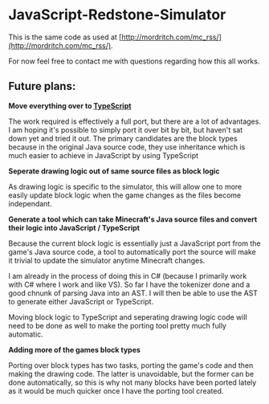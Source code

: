 JavaScript-Redstone-Simulator
=============================

This is the same code as used at [http://mordritch.com/mc_rss/](http://mordritch.com/mc_rss/).

For now feel free to contact me with questions regarding how this all works.

Future plans:
-------------

**Move everything over to [TypeScript](http://www.typescriptlang.org/)**

The work required is effectively a full port, but there are a lot of advantages. I am hoping it's possible to simply port it over bit by bit, but haven't sat down yet and tried it out. The primary candidates are the block types because in the original Java source code, they use inheritance which is much easier to achieve in JavaScript by using TypeScript

**Seperate drawing logic out of same source files as block logic**

As drawing logic is specific to the simulator, this will allow one to more easily update block logic when the game changes as the files become independant.

**Generate a tool which can take Minecraft's Java source files and convert their logic into JavaScript / TypeScript**

Because the current block logic is essentially just a JavaScript port from the game's Java source code, a tool to automatically port the source will make it trivial to update the simulator anytime Minecraft changes.

I am already in the process of doing this in C# (because I primarily work with C# where I work and like VS). So far I have the tokenizer done and a good chnunk of parsing Java into an AST. I will then be able to use the AST to generate either JavaScript or TypeScript.

Moving block logic to TypeScript and seperating drawing logic code will need to be done as well to make the porting tool pretty much fully automatic.

**Adding more of the games block types**

Porting over block types has two tasks, porting the game's code and then making the drawing code. The latter is unavoidable, but the former can be done automatically, so this is why not many blocks have been ported lately as it would be much quicker once I have the porting tool created.
